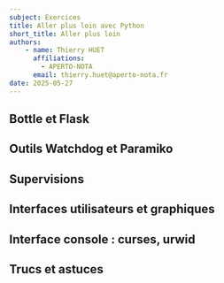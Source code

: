 ```yaml
---
subject: Exercices
title: Aller plus loin avec Python
short_title: Aller plus loin
authors: 
    - name: Thierry HUET
      affiliations: 
        - APERTO-NOTA
      email: thierry.huet@aperto-nota.fr
date: 2025-05-27
---
```


## Bottle et Flask
## Outils Watchdog et Paramiko
## Supervisions
## Interfaces utilisateurs et graphiques
## Interface console : curses, urwid
## Trucs et astuces